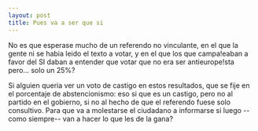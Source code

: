 ```yaml
---
layout: post
title: Pues va a ser que si
---
```


No es que esperase mucho de un referendo no vinculante, en el que la gente ni se habia leido el texto a votar, y en el que los que campa!eaban a favor del SI daban a entender que votar que no era ser antieurope!sta pero... solo un 25%?

Si alguien queria ver un voto de castigo en estos resultados, que se fije en el porcentaje de abstencionismo: eso si que es un castigo, pero no al partido en el gobierno, si no al hecho de que el referendo fuese solo consultivo. Para que va a molestarse el ciudadano a informarse si luego --como siempre-- van a hacer lo que les de la gana?
